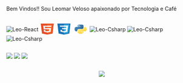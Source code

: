 
Bem Vindos!! Sou Leomar Veloso apaixonado por Tecnologia e Café

<div style="display: inline_block"><br>
  <img align="center" alt="Leo-React" height="30" width="40" src="https://cdn.jsdelivr.net/gh/devicons/devicon@latest/icons/postgresql/postgresql-original.svg">
  <img align="center" alt="Leo-HTML" height="30" width="40" src="https://raw.githubusercontent.com/devicons/devicon/master/icons/html5/html5-original.svg">
  <img align="center" alt="Leo-CSS" height="30" width="40" src="https://raw.githubusercontent.com/devicons/devicon/master/icons/css3/css3-original.svg">
  <img align="center" alt="Leo-Python" height="30" width="40" src="https://raw.githubusercontent.com/devicons/devicon/master/icons/python/python-original.svg">
  <img align="center" alt="Leo-Csharp" height="30" width="40" src="https://cdn.jsdelivr.net/gh/devicons/devicon@latest/icons/postman/postman-original.svg">
  <img align="center" alt="Leo-Csharp" height="30" width="40" src="https://cdn.jsdelivr.net/gh/devicons/devicon@latest/icons/kibana/kibana-original.svg">
  <img align="center" alt="Leo-Csharp" height="30" width="40" src="https://www.vectorlogo.zone/logos/apache_nifi/apache_nifi-icon.svg">
</div>
  
  ##
 
<div> 
  <a href="https://www.instagram.com/leomar.veloso" target="_blank"><img src="https://img.shields.io/badge/-Instagram-%23E4405F?style=for-the-badge&logo=instagram&logoColor=white" target="_blank"></a>
  <a href = "leomarvelosodasilva@gmail.com"><img src="https://img.shields.io/badge/-Gmail-%23333?style=for-the-badge&logo=gmail&logoColor=white" target="_blank"></a>
  <a href="https://www.linkedin.com/in/leomar-veloso-55134b246/?originalSubdomain=br" target="_blank"><img src="https://img.shields.io/badge/-LinkedIn-%230077B5?style=for-the-badge&logo=linkedin&logoColor=white" target="_blank"></a>
</div>

##

<p align="center">
  <a href="https://github.com/LeomarVLS/html-apresentacao.git" target="_blank">
    <img src="https://www.apresentacaoleo.gamer.gd/👉 Clique%20aqui-blue?style=for-the-badge" />
  </a>
</p>
